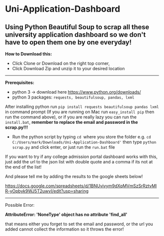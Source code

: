 # Uni-Application-Dashboard

Using Python Beautiful Soup to scrap all these university application dashboard so we don't have to open them one by one everyday!
----------
**How to Download this:**

- Click Clone or Download on the right top corner,
- Click Download Zip and unzip it to your desired location
----------

**Prerequisites:**
- python 3 -> download here https://www.python.org/downloads/
- python 3 packages: `requests, beautifulsoup, pandas, lxml`

After installing python run `pip install requests beautifulsoup pandas lxml` in command prompt (If you are running on Mac run `easy_install pip` then run the command above), or if you are really lazy you can run the `install.bat`, **remember to replace the email and password in the scrap.py!!!**

- Run the python script by typing `cd `where you store the folder e.g. `cd C:/Users/mark/Downloads/Uni-Application-Dashboard'` then type `python scrap.py` and click enter, or just run the `run.bat` file

If you want to try if any college admission portal dashboard works with this, just add the url to the json list with double quote and a comma if its not at the end of the list!

And please tell me by adding the results to the google sheets below! 

https://docs.google.com/spreadsheets/d/1BNUvivym9dXqMVmSzSrRztvMlR-yOpbyk9WJ5T2uwvI/edit?usp=sharing

----------
Possible Error:

**AttributeError: 'NoneType' object has no attribute 'find_all'**

that means either you forget to set the email and password, or the url you added cannot collect the information so it throws the error!
